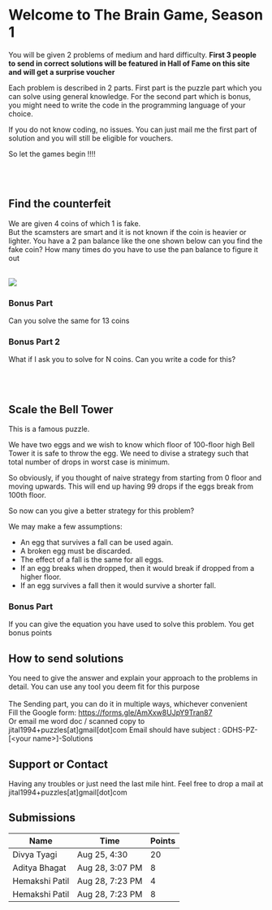 # Welcome to The Brain Game, Season 1

You will be given 2 problems of medium and hard difficulty. 
**First 3 people to send in correct solutions will be featured in Hall of Fame on this site and will get a surprise voucher**

Each problem is described in 2 parts. First part is the puzzle part which you can solve using general knowledge.
For the second part which is bonus, you might need to write the code in the programming language of your choice.  

If you do not know coding, no issues. You can just mail me the first part of solution and you will still be eligible for vouchers.

So let the games begin !!!! 

<br /> <br /> 

## Find the counterfeit 
We are given 4 coins of which 1 is fake. <br>
But the scamsters are smart and it is not known if the coin is heavier or lighter. You have a 2 pan balance like the one shown below can you find the fake coin?
How many times do you have to use the pan balance to figure it out

<br />
<img src="https://assets.telegraphindia.com/telegraph/c33930ea-b58d-4cb3-ba31-13adbec14f26.jpg">
<br />

   


### Bonus Part
Can you solve the same for 13 coins 

### Bonus Part 2
What if I ask you to solve for N coins. Can you write a code for this?


<br /> <br /> 

## Scale the Bell Tower
This is a famous puzzle. 

We have two eggs and we wish to know which floor of 100-floor high Bell Tower it is safe to throw the egg.
We need to divise a strategy such that total number of drops in worst case is minimum. 

So obviously, if you thought of naive strategy from starting from 0 floor and moving upwards.
This will end up having 99 drops if the eggs break from 100th floor.  

So now can you give a better strategy for this problem?

We may make a few assumptions:
- An egg that survives a fall can be used again.
- A broken egg must be discarded.
- The effect of a fall is the same for all eggs.
- If an egg breaks when dropped, then it would break if dropped from a higher floor.
- If an egg survives a fall then it would survive a shorter fall.

### Bonus Part
If you can give the equation you have used to solve this problem. You get bonus points  

## How to send solutions
You need to give the answer and explain your approach to the problems in detail. You can use any tool you deem fit for this purpose <br>
<br>
The Sending part, you can do it in multiple ways, whichever convenient <br>
Fill the Google form: https://forms.gle/AmXxw8UJpY9Tran87 <br>
Or email me word doc / scanned copy to jital1994+puzzles[at]gmail[dot]com
Email should have subject : GDHS-PZ-[\<your name\>]-Solutions 


## Support or Contact
Having any troubles or just need the last mile hint. Feel free to drop a mail at jital1994+puzzles[at]gmail[dot]com

## Submissions

| Name    | Time            | Points |
| -------------- | --------------- | -------|
| Divya Tyagi    | Aug 25, 4:30    |  20 | 
| Aditya Bhagat  | Aug 28, 3:07 PM |   8 |
| Hemakshi Patil | Aug 28, 7:23 PM |   4 |
| Hemakshi Patil | Aug 28, 7:23 PM |   8 |